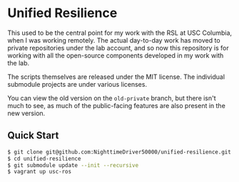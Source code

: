 # Unified Resilience

This used to be the central point for my work with the RSL at USC Columbia,
when I was working remotely. The actual day-to-day work has moved to private
repositories under the lab account, and so now this repository is for working
with all the open-source components developed in my work with the lab.

The scripts themselves are released under the MIT license. The individual
submodule projects are under various licenses.

You can view the old version on the `old-private` branch, but there isn't much
to see, as much of the public-facing features are also present in the new
version.

## Quick Start

```bash
$ git clone git@github.com:NighttimeDriver50000/unified-resilience.git
$ cd unified-resilience
$ git submodule update --init --recursive
$ vagrant up usc-ros
```

